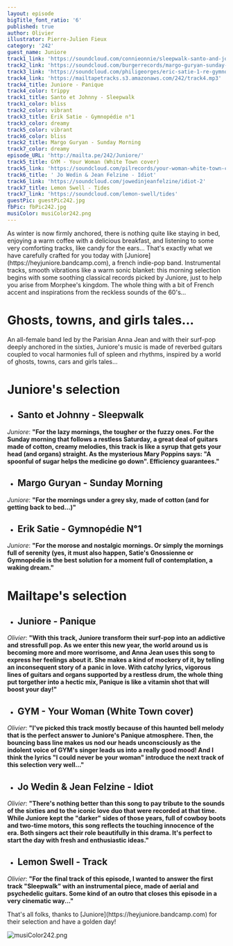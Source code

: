 ```yaml
---
layout: episode
bigTitle_font_ratio: '6'
published: true
author: Olivier
illustrator: Pierre-Julien Fieux
category: '242'
guest_name: Juniore
track1_link: 'https://soundcloud.com/connieonnie/sleepwalk-santo-and-johnny'
track2_link: 'https://soundcloud.com/burgerrecords/margo-guryan-sunday-morning-1'
track3_link: 'https://soundcloud.com/philigeorges/eric-satie-1-re-gymnop-die'
track4_link: 'https://mailtapetracks.s3.amazonaws.com/242/track4.mp3'
track4_title: Juniore - Panique
track4_color: trippy
track1_title: Santo et Johnny - Sleepwalk
track1_color: bliss
track2_color: vibrant
track3_title: Erik Satie - Gymnopédie n°1
track3_color: dreamy
track5_color: vibrant
track6_color: bliss
track2_title: Margo Guryan - Sunday Morning
track7_color: dreamy
episode_URL: 'http://mailta.pe/242/Juniore/'
track5_title: GYM - Your Woman (White Town cover)
track5_link: 'https://soundcloud.com/pilrecords/your-woman-white-town-cover-gym'
track6_title: ' Jo Wedin & Jean Felzine - Idiot'
track6_link: 'https://soundcloud.com/jowedinjeanfelzine/idiot-2'
track7_title: Lemon Swell - Tides
track7_link: 'https://soundcloud.com/lemon-swell/tides'
guestPic: guestPic242.jpg
fbPic: fbPic242.jpg
musiColor: musiColor242.png
---
```

<p id="introduction">As winter is now firmly anchored, there is nothing quite like staying in bed, enjoying a warm coffee with a delicious breakfast, and listening to some very comforting tracks, like candy for the ears... That's exactly what we have carefully crafted for you today with [Juniore](https://heyjuniore.bandcamp.com), a french indie-pop band. Instrumental tracks, smooth vibrations like a warm sonic blanket: this morning selection begins with some soothing classical records picked by Juniore, just to help you arise from Morphee's kingdom. The whole thing with a bit of French accent and inspirations from the reckless sounds of the 60's...
</p>


# Ghosts, towns, and girls tales...

An all-female band led by the Parisian Anna Jean and with their surf-pop deeply anchored in the sixties, Juniore's music is made of reverbed guitars coupled to vocal harmonies full of spleen and rhythms, inspired by a world of ghosts, towns, cars and girls tales...


# Juniore's selection

+ ## Santo et Johnny - Sleepwalk
_Juniore_: **"**For the lazy mornings, the tougher or the fuzzy ones. For the Sunday morning that follows a restless Saturday, a great deal of guitars made of cotton, creamy melodies, this track is like a syrup that gets your head (and organs) straight. As the mysterious Mary Poppins says: "A spoonful of sugar helps the medicine go down". Efficiency guarantees.**"**

+ ## Margo Guryan - Sunday Morning
_Juniore_: **"**For the mornings under a grey sky, made of cotton (and for getting back to bed...)**"**

+ ## Erik Satie - Gymnopédie N°1
_Juniore_: **"**For the morose and nostalgic mornings. Or simply the mornings full of serenity (yes, it must also happen, Satie's Gnossienne or Gymnopédie is the best solution for a moment full of contemplation, a waking dream.**"**


# Mailtape's selection

+ ## Juniore - Panique
_Olivier_: **"**With this track, Juniore transform their surf-pop into an addictive and stressfull pop. As we enter this new year, the world around us is becoming more and more worrisome, and Anna Jean uses this song to express her feelings about it. She makes a kind of mockery of it, by telling an inconsequent story of a panic in love. With catchy lyrics, vigorous lines of guitars and organs supported by a restless drum, the whole thing put torgether into a hectic mix, Panique is like a vitamin shot that will boost your day!**"**

+ ## GYM - Your Woman (White Town cover)
_Olivier_: **"**I've picked this track mostly because of this haunted bell melody that is the perfect answer to Juniore's Panique atmosphere. Then, the bouncing bass line makes us nod our heads unconsciously as the indolent voice of GYM's singer leads us into a really good mood! And I think the lyrics "I could never be your woman" introduce the next track of this selection very well...**"**

+ ## Jo Wedin & Jean Felzine - Idiot
_Olivier_: **"**There's nothing better than this song to pay tribute to the sounds of the sixties and to the iconic love duo that were recorded at that time. While Juniore kept the "darker" sides of those years, full of cowboy boots and two-time motors, this song reflects the touching innocence of the era. Both singers act their role beautifully in this drama. It's perfect to start the day with fresh and enthusiastic ideas.**"**

+ ## Lemon Swell - Track
_Olivier_: **"**For the final track of this episode, I wanted to answer the first track "Sleepwalk" with an instrumental piece, made of aerial and psychedelic guitars. Some kind of an outro that closes this episode in a very cinematic way...**"**

<p id="outroduction">That's all folks, thanks to [Juniore](https://heyjuniore.bandcamp.com) for their selection and have a golden day! </p>

![musiColor242.png]({{site.baseurl}}/img/musiColor242.png)


